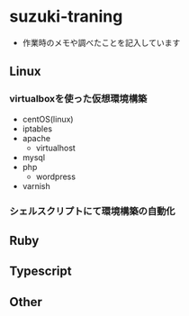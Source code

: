 # suzuki-traning
- 作業時のメモや調べたことを記入しています

## Linux
### virtualboxを使った仮想環境構築
- centOS(linux)
- iptables
- apache
  - virtualhost
- mysql
- php
  - wordpress
- varnish

### シェルスクリプトにて環境構築の自動化

## Ruby
## Typescript
## Other
